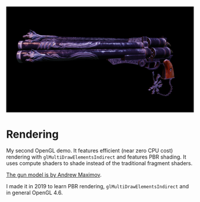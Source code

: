 ![Screenshot](https://raw.githubusercontent.com/janekb04/PBRDemoOGL/master/screen.png "Screenshot")

# Rendering

My second OpenGL demo. It features efficient (near zero CPU cost) rendering with `glMultiDrawElementsIndirect` and features PBR shading. It uses compute shaders to shade instead of the traditional fragment shaders.

[The gun model is by Andrew Maximov](http://artisaverb.info/PBT.html).

I made it in 2019 to learn PBR rendering, `glMultiDrawElementsIndirect` and in general OpenGL 4.6.
